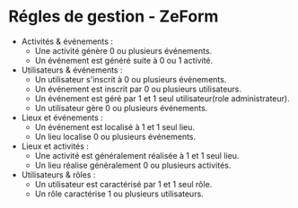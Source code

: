 Régles de gestion - ZeForm
============

- Activités & événements :
    - Une activité génère 0 ou plusieurs événements.
    - Un événement est généré suite à 0 ou 1 activité.
- Utilisateurs & événements :
    - Un utilisateur s'inscrit à 0 ou plusieurs événements.
    - Un événement est inscrit par 0 ou plusieurs utilisateurs.
    - Un événement est géré par 1 et 1 seul utilisateur(role administrateur).
    - Un utilisateur gère 0 ou plusieurs événements.
- Lieux et événements :
    - Un événement est localisé à 1 et 1 seul lieu.
    - Un lieu localise 0 ou plusieurs événements.
- Lieux et activités :
    - Une activité est généralement réalisée à 1 et 1 seul lieu.
    - Un lieu réalise généralement 0 ou plusieurs activités.
- Utilisateurs & rôles :
    - Un utilisateur est caractérisé par 1 et 1 seul rôle.
    - Un rôle caractérise 1 ou plusieurs utilisateurs.
